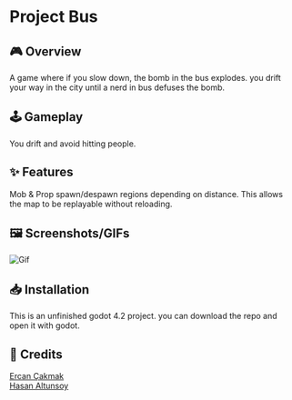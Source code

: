
# Project Bus

## 🎮 Overview
A game where if you slow down, the bomb in the bus explodes. you drift your way in the city until a nerd in bus defuses the bomb.

## 🕹️ Gameplay
You drift and avoid hitting people.

## ✨ Features
Mob & Prop spawn/despawn regions depending on distance. This allows the map to be replayable without reloading.

## 🖼️ Screenshots/GIFs
![Gif](gameplay.gif)<br>

## 📥 Installation
This is an unfinished godot 4.2 project. you can download the repo and open it with godot.

## 🙌 Credits
[Ercan Çakmak](https://github.com/clod44) <br>
[Hasan Altunsoy](https://github.com/haltunsoy) <br>
